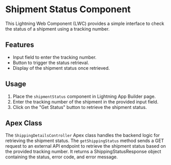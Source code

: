 # Shipment Status Component

This Lightning Web Component (LWC) provides a simple interface to check the status of a shipment using a tracking number.

## Features
- Input field to enter the tracking number.
- Button to trigger the status retrieval.
- Display of the shipment status once retrieved.

## Usage
1. Place the `shipmentStatus` component in Lightning App Builder page.
2. Enter the tracking number of the shipment in the provided input field.
3. Click on the "Get Status" button to retrieve the shipment status.

## Apex Class
The `ShippingDetailsController` Apex class handles the backend logic for retrieving the shipment status. The `getShippingStatus` method sends a GET request to an external API endpoint to retrieve the shipment status based on the provided tracking number. It returns a ShippingStatusResponse object containing the status, error code, and error message.